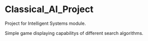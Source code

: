 # Classical_AI_Project
Project for Intelligent Systems module. 

Simple game displaying capabilitys of different search algorithms.
